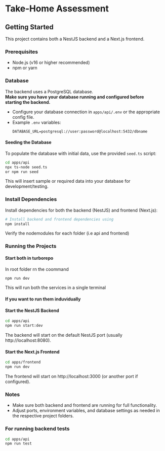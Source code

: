 # Take-Home Assessment

## Getting Started

This project contains both a NestJS backend and a Next.js frontend.

### Prerequisites

- Node.js (v16 or higher recommended)
- npm or yarn

### Database

The backend uses a PostgreSQL database.  
**Make sure you have your database running and configured before starting the backend.**

- Configure your database connection in `apps/api/.env` or the appropriate config file.
- Example `.env` variables:
  ```
  DATABASE_URL=postgresql://user:password@localhost:5432/dbname
  ```

#### Seeding the Database

To populate the database with initial data, use the provided `seed.ts` script:

```bash
cd apps/api
npx ts-node seed.ts
or npm run seed
```

This will insert sample or required data into your database for development/testing.

### Install Dependencies

Install dependencies for both the backend (NestJS) and frontend (Next.js):

```bash
# Install backend and frontend dependencies using
npm install
```

Verify the nodemodules for each folder (i.e api and frontend)

### Running the Projects

#### Start both in turborepo 
In root folder rn the coommand
```bash
npm run dev
```
This will run both the services in a single terminal

#### If you want to run them induvidually
#### Start the NestJS Backend

```bash
cd apps/api
npm run start:dev
```

The backend will start on the default NestJS port (usually http://localhost:8080).

#### Start the Next.js Frontend

```bash
cd apps/frontend
npm run dev
```

The frontend will start on http://localhost:3000 (or another port if configured).

### Notes

- Make sure both backend and frontend are running for full functionality.
- Adjust ports, environment variables, and database settings as needed in the respective project folders.

### For running backend tests 


```bash
cd apps/api
npm run test
```
